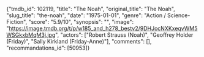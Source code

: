 {"tmdb_id": 102119, "title": "The Noah", "original_title": "The Noah", "slug_title": "the-noah", "date": "1975-01-01", "genre": "Action / Science-Fiction", "score": "5.9/10", "synopsis": "", "image": "https://image.tmdb.org/t/p/w185_and_h278_bestv2/9DHJocNXKxeqvWM5WSGkxbMqM3j.jpg", "actors": ["Robert Strauss (Noah)", "Geoffrey Holder (Friday)", "Sally Kirkland (Friday-Anne)"], "comments": [], "recommandations_id": [50953]}